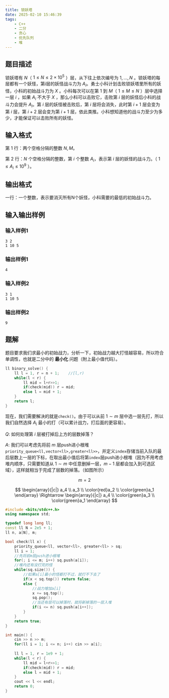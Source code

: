 ```yaml
---
title: 锁妖塔
date: 2025-02-10 15:46:39
tags:
    - C++
    - 二分
    - 贪心
    - 优先队列
    - 堆
---
```


## 题目描述

锁妖塔有 $N$（ $1 \leq N \leq 2 \times 10^5$ ）层，从下往上依次编号为 $1,\dots,N$ 。锁妖塔的每层都有一个妖怪，第i层的妖怪战斗力为 $A_i$。勇士小科计划击败锁妖塔里所有的妖怪，小科的初始战斗力为 $X$ 。小科每次可以在第 $1$ 到 $M$（ $1 \leq M \leq N$ ）层中选择一层 $i$ ，如果 $A_i$ 不大于 $X$ ，那么小科可以击败它，击败第 $i$ 层的妖怪后小科的战斗力会提升 $A_i$。第 $i$ 层的妖怪被击败后，第 $i$ 层将会消失，此时第 $i+1$ 层会变为第 $i$ 层，第 $i+2$ 层会变为第 $i+1$ 层，依此类推。小科想知道他的战斗力至少为多少，才能保证可以击败所有的妖怪。

## 输入格式

第 $1$ 行：两个空格分隔的整数 $N, M$。

第 $2$ 行：$N$ 个空格分隔的整数，第 $i$ 个整数 $A_i$，表示第 $i$ 层的妖怪的战斗力。（ $1 \leq A_i \leq 10^9$ ）。

## 输出格式

一行：一个整数，表示要消灭所有N个妖怪，小科需要的最低的初始战斗力。

## 输入输出样例

### 输入样例1

```plaintext
3 2
1 10 5
```

### 输出样例1

```plaintext
4
```

### 输入样例2

```plaintext
3 1
1 10 5
```

### 输出样例2

```plaintext
9
```

## 题解

题目要求我们求最小的初始战力，分析一下，初始战力越大打怪越容易，所以符合单调性，也就是二分中的 __最小化__ 问题（附上最小值代码）。

```c++
ll binary_solve() {
    ll l = 1, r = n + 1;    //[l,r)
    while(l < r) {
        ll mid = l+r>>1;
        if(check(mid)) r = mid;
        else l = mid + 1;
    }
    return l;
}
```

现在，我们需要解决的就是`check()`。由于可以从前 $1 \sim m$ 层中选一层先打，所以我们自然选择 $A_i$ 最小的打（可以累计战力，打后面的更容易）。

$Q:$ 如何处理第 $i$ 层被打掉后上方的层数掉落？

$A:$ 我们可以考虑先将前 $m$ 层push进小根堆`priority_queue<ll,vector<ll>,greater<ll>>`，并定义`index`存储当前入队的最后层数上一层的下标，在取出最小值后将第`index`层push进小根堆（因为不用考虑堆内顺序，只需要知道从 $1 \sim m$ 中任意删掉一层，$m-1$ 层都会加入到可选区域），这样就相当于完成了层数的掉落。（如图所示）

$$
m=2
$$

$$
\begin{array}{|c|}
a_4 \\
a_3 \\
\color{red}a_2 \\
\color{green}a_1
\end{array}
\Rightarrow
\begin{array}{|c|}
a_4 \\
\color{green}a_3 \\
\color{green}a_1
\end{array}
$$

```c++
#include <bits/stdc++.h>
using namespace std;

typedef long long ll;
const ll N = 2e5 + 1;
ll n, a[N], m;

bool check(ll x) {
    priority_queue<ll, vector<ll>, greater<ll> > sq;
    ll i = 1;
    //先将前m层push进小根堆
    for(; i <= m; i++) sq.push(a[i]);
    //堆内还有没打完的怪
    while(sq.size()) {
        //如果a[i]最小的怪都打不过，就打不下去了
        if(x < sq.top()) return false;
        else {
            //战力增加a[i]
            x += sq.top();
            sq.pop();
            //当还有层可以掉落时，就将新掉落的一层入堆
            if(i <= n) sq.push(a[i++]);
        }
    }
    return true;
}

int main() {
    cin >> n >> m;
    for(ll i = 1; i <= n; i++) cin >> a[i];
    
    ll l = 1, r = 1e9 + 1;
    while(l < r) {
        ll mid = l+r>>1;
        if(check(mid)) r = mid;
        else l = mid + 1;
    }
    cout << l << endl;
    return 0;
}
```
